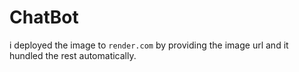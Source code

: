 # ChatBot
i deployed the image to `render.com` by providing the image url and it hundled the rest automatically.